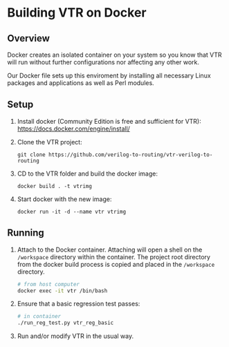 # Building VTR on Docker

## Overview
Docker creates an isolated container on your system so you know that VTR will run without further configurations nor affecting any other work.

Our Docker file sets up this enviroment by installing all necessary Linux packages and applications as well as Perl modules.

## Setup

1. Install docker (Community Edition is free and sufficient for VTR): https://docs.docker.com/engine/install/

2. Clone the VTR project:

    ```
    git clone https://github.com/verilog-to-routing/vtr-verilog-to-routing
    ```

3. CD to the VTR folder and build the docker image:

    ```
    docker build . -t vtrimg
    ```

4. Start docker with the new image:

    ```
    docker run -it -d --name vtr vtrimg
    ```


## Running

1. Attach to the Docker container. Attaching will open a shell on the `/workspace` directory within the container.
The project root directory from the docker build process is copied and placed in the `/workspace` directory.

    ```sh
    # from host computer
    docker exec -it vtr /bin/bash
    ```

2. Ensure that a basic regression test passes:

    ```sh
    # in container
    ./run_reg_test.py vtr_reg_basic
    ```

3. Run and/or modify VTR in the usual way.

